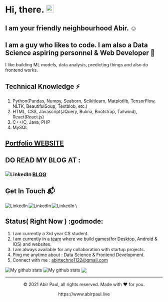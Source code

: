 # Hi, there. <img src="https://media.giphy.com/media/hvRJCLFzcasrR4ia7z/giphy.gif" width="25px">

## I am your friendly neighbourhood Abir. :relaxed:

## I am a guy who likes to code. I am also a Data Science aspiring personnel & Web Developer :rocket:
I like building ML models, data analysis, predicting things and also do frontend works.

## Technical Knowledge :zap:
1. Python(Pandas, Numpy, Seaborn, Scikitlearn, Matplotlib, TensorFlow, NLTK, BeautifulSoup, Textblob, etc.)
2. HTML, CSS, Javascript(JQuery, Bulma, Bootstrap, Tailwind), React(React.js)
3. C++/C, Java, PHP
4. MySQL

## [Portfolio WEBSITE]
## DO READ MY BLOG AT :
### [BLOG] [<img align="left" alt="LinkedIn" src="https://img.shields.io/badge/Medium-12100E?style=for-the-badge&logo=medium&logoColor=white"/>][medium]



## Get In Touch :mailbox_with_mail:
[<img align="left" alt="LinkedIn" src="https://img.shields.io/badge/linkedin-%230077B5.svg?&style=for-the-badge&logo=linkedin&logoColor=white" />][linkedin] 
[<img align="left" alt="LinkedIn" src="https://img.shields.io/badge/Facebook-1877F2?style=for-the-badge&logo=facebook&logoColor=white" />][Facebook]
[<img align="left" alt="LinkedIn" src="https://img.shields.io/badge/Twitter-1DA1F2?style=for-the-badge&logo=twitter&logoColor=white" />][Twitter] \

## Status( Right Now ) :godmode:
1. I am currently a 3rd year CS student.
2. I am currently in a [team] where we build games(for Desktop, Android & IOS) and websites.
3. I am always available for any collaboration with startup projects.
4. Ping me anytime about : Data Science & Frontend Development.
5. Connect with me : abirtechno1122@gmail.com

<img align="center" src="https://github-readme-streak-stats.herokuapp.com?user=wandererabir&theme=vue-dark&hide_border=true&date_format=M%20j%5B%2C%20Y%5D" alt="My github stats" />

<img align="center" src="https://github-readme-stats.vercel.app/api?username=wandererabir&show_icons=true&include_all_commits=true&theme=cobalt&hide_border=true" alt="My github stats" /> 

<img align="center" src="https://github-readme-stats.vercel.app/api/top-langs/?username=wandererabir&layout=compact&theme=cobalt&hide_border=true" />


---
<p align="center"> © 2021 Abir Paul, all rights reserved. Made with ❤️ for you. </p>
<p align="center">
https://www.abirpaul.live
</p>

[Facebook]: https://www.facebook.com/abir.paul.79230/
[Twitter]: https://twitter.com/AbirWanderer
[linkedin]: https://www.linkedin.com/in/abir-paul-682191197/ 
[Portfolio WEBSITE]: https://www.abirpaul.live
[team]: https://www.linkedin.com/company/kodo-shinobi/
[BLOG]:https://www.abirpaul.live/blog.html
[medium]:https://abirpaul.medium.com/
